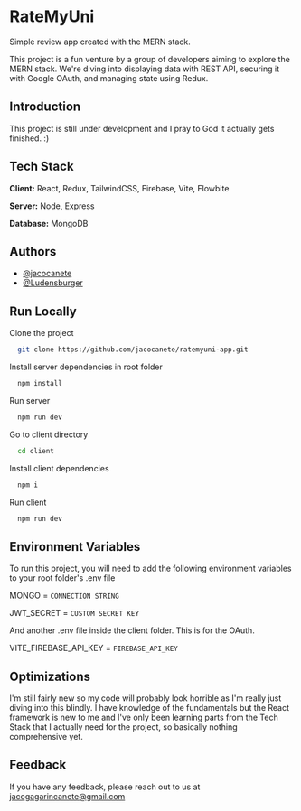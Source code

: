 # RateMyUni

Simple review app created with the MERN stack.

This project is a fun venture by a group of developers aiming to explore the MERN stack. We're diving into displaying data with REST API, securing it with Google OAuth, and managing state using Redux.

## Introduction

This project is still under development and I pray to God it actually gets finished. :)

## Tech Stack

**Client:** React, Redux, TailwindCSS, Firebase, Vite, Flowbite

**Server:** Node, Express

**Database:** MongoDB

## Authors

- [@jacocanete](https://www.github.com/jacocanete)
- [@Ludensburger](https://github.com/Ludensburger)

## Run Locally

Clone the project

```bash
  git clone https://github.com/jacocanete/ratemyuni-app.git
```

Install server dependencies in root folder

```bash
  npm install
```

Run server

```bash
  npm run dev
```

Go to client directory

```bash
  cd client
```

Install client dependencies

```bash
  npm i
```

Run client

```bash
  npm run dev
```

## Environment Variables

To run this project, you will need to add the following environment variables to your root folder's .env file

MONGO = `CONNECTION STRING`

JWT_SECRET = `CUSTOM SECRET KEY`

And another .env file inside the client folder. This is for the OAuth.

VITE_FIREBASE_API_KEY = `FIREBASE_API_KEY`

## Optimizations

I'm still fairly new so my code will probably look horrible as I'm really just diving into this blindly. I have knowledge of the fundamentals but the React framework is new to me and I've only been learning parts from the Tech Stack that I actually need for the project, so basically nothing comprehensive yet.

## Feedback

If you have any feedback, please reach out to us at jacogagarincanete@gmail.com
